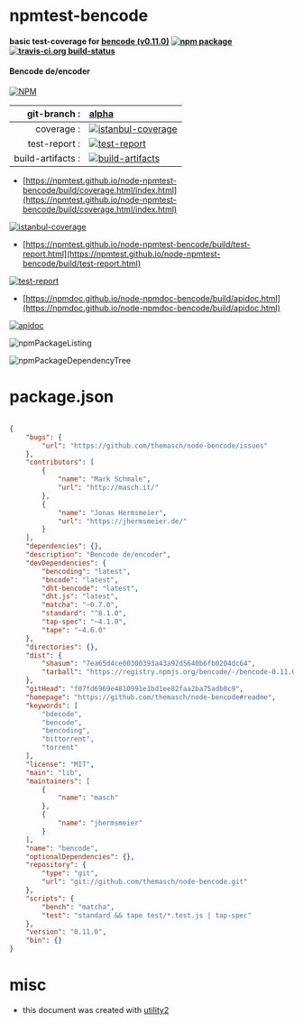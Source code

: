 # npmtest-bencode

#### basic test-coverage for  [bencode (v0.11.0)](https://github.com/themasch/node-bencode#readme)  [![npm package](https://img.shields.io/npm/v/npmtest-bencode.svg?style=flat-square)](https://www.npmjs.org/package/npmtest-bencode) [![travis-ci.org build-status](https://api.travis-ci.org/npmtest/node-npmtest-bencode.svg)](https://travis-ci.org/npmtest/node-npmtest-bencode)

#### Bencode de/encoder

[![NPM](https://nodei.co/npm/bencode.png?downloads=true&downloadRank=true&stars=true)](https://www.npmjs.com/package/bencode)

| git-branch : | [alpha](https://github.com/npmtest/node-npmtest-bencode/tree/alpha)|
|--:|:--|
| coverage : | [![istanbul-coverage](https://npmtest.github.io/node-npmtest-bencode/build/coverage.badge.svg)](https://npmtest.github.io/node-npmtest-bencode/build/coverage.html/index.html)|
| test-report : | [![test-report](https://npmtest.github.io/node-npmtest-bencode/build/test-report.badge.svg)](https://npmtest.github.io/node-npmtest-bencode/build/test-report.html)|
| build-artifacts : | [![build-artifacts](https://npmtest.github.io/node-npmtest-bencode/glyphicons_144_folder_open.png)](https://github.com/npmtest/node-npmtest-bencode/tree/gh-pages/build)|

- [https://npmtest.github.io/node-npmtest-bencode/build/coverage.html/index.html](https://npmtest.github.io/node-npmtest-bencode/build/coverage.html/index.html)

[![istanbul-coverage](https://npmtest.github.io/node-npmtest-bencode/build/screenCapture.buildCi.browser.%252Ftmp%252Fbuild%252Fcoverage.lib.html.png)](https://npmtest.github.io/node-npmtest-bencode/build/coverage.html/index.html)

- [https://npmtest.github.io/node-npmtest-bencode/build/test-report.html](https://npmtest.github.io/node-npmtest-bencode/build/test-report.html)

[![test-report](https://npmtest.github.io/node-npmtest-bencode/build/screenCapture.buildCi.browser.%252Ftmp%252Fbuild%252Ftest-report.html.png)](https://npmtest.github.io/node-npmtest-bencode/build/test-report.html)

- [https://npmdoc.github.io/node-npmdoc-bencode/build/apidoc.html](https://npmdoc.github.io/node-npmdoc-bencode/build/apidoc.html)

[![apidoc](https://npmdoc.github.io/node-npmdoc-bencode/build/screenCapture.buildCi.browser.%252Ftmp%252Fbuild%252Fapidoc.html.png)](https://npmdoc.github.io/node-npmdoc-bencode/build/apidoc.html)

![npmPackageListing](https://npmtest.github.io/node-npmtest-bencode/build/screenCapture.npmPackageListing.svg)

![npmPackageDependencyTree](https://npmtest.github.io/node-npmtest-bencode/build/screenCapture.npmPackageDependencyTree.svg)



# package.json

```json

{
    "bugs": {
        "url": "https://github.com/themasch/node-bencode/issues"
    },
    "contributors": [
        {
            "name": "Mark Schmale",
            "url": "http://masch.it/"
        },
        {
            "name": "Jonas Hermsmeier",
            "url": "https://jhermsmeier.de/"
        }
    ],
    "dependencies": {},
    "description": "Bencode de/encoder",
    "devDependencies": {
        "bencoding": "latest",
        "bncode": "latest",
        "dht-bencode": "latest",
        "dht.js": "latest",
        "matcha": "~0.7.0",
        "standard": "^8.1.0",
        "tap-spec": "~4.1.0",
        "tape": "~4.6.0"
    },
    "directories": {},
    "dist": {
        "shasum": "7ea65d4ce00300393a43a92d5640b6fb0204dc64",
        "tarball": "https://registry.npmjs.org/bencode/-/bencode-0.11.0.tgz"
    },
    "gitHead": "f07fd6969e4810991e1bd1ee82faa2ba75adb0c9",
    "homepage": "https://github.com/themasch/node-bencode#readme",
    "keywords": [
        "bdecode",
        "bencode",
        "bencoding",
        "bittorrent",
        "torrent"
    ],
    "license": "MIT",
    "main": "lib",
    "maintainers": [
        {
            "name": "masch"
        },
        {
            "name": "jhermsmeier"
        }
    ],
    "name": "bencode",
    "optionalDependencies": {},
    "repository": {
        "type": "git",
        "url": "git://github.com/themasch/node-bencode.git"
    },
    "scripts": {
        "bench": "matcha",
        "test": "standard && tape test/*.test.js | tap-spec"
    },
    "version": "0.11.0",
    "bin": {}
}
```



# misc
- this document was created with [utility2](https://github.com/kaizhu256/node-utility2)
